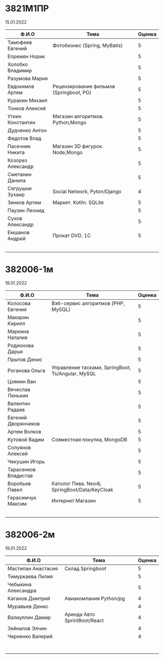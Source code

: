 # 3821М1ПР

15.01.2022

| Ф.И.О                       | Тема                                      | Оценка |
|-----------------------------|-------------------------------------------|--------|
| Тимофеев Евгений            | Фотобизнес (Spring, MyBatis)              | 5      |
| Епремян Норик               |                                           | 5      |
| Холобко Владимир            |                                           | 5      |
| Разумова Мария              |                                           | 5      |
| Евдокимов Артем             | Рецензирование фильмов (Springboot, PG)   | 5      |
| Куракин Михаил              |                                           | 5      |
| Тонков Алексей              |                                           | 5      |
| Уткин Константин            | Магазин алгоритмов. Python,Mongo          | 5      |
| Дудченко Антон              |                                           | 5      |
| Федотов Влад                |                                           | 5      |
| Пасечник Никита             | Магазин 3D фигурок. Node,Mongo            | 5      |
| Козорез Александр           |                                           | 5      |
| Сметанин Данила             |                                           | 5      |
| Сегрушни Зухаир             | Social Network, Pyton/Django              | 4      |
| Зинков Артем                | Маркет. Kotlin. SQLite                    | 5      |
| Паузин Леонид               |                                           | 5      |
| Сухов Александр             |                                           | 5      |
| Емшанов Андрей              | Прокат DVD. 1С                            | 5      |
|                             |                                           |        |
|                             |                                           |        |
|                             |                                           |        |
|                             |                                           |        |
|                             |                                           |        |

# 382006-1м

19.01.2022

| Ф.И.О                       | Тема                                              | Оценка |
|-----------------------------|---------------------------------------------------|--------|
| Колосова Евгения            | Вэб-сервис алгоритмов (PHP, MySQL)                | 5      |
| Макарин Кирилл              |                                                   | 5      |
| Маркина Наталия             |                                                   | 5      |
| Родионова Дарья             |                                                   | 5      |
| Прытов Денис                |                                                   | 5      |
| Роганова Ольга              | Управление тасками, SpringBoot, Ts/Angular, MySQL | 5      |
| Цзямин Ван                  |                                                   | 5      |
| Вячеслав Ленькин            |                                                   | 5      |
| Валентин Радаев             |                                                   | 5      |
| Евгений Дворянчиков         |                                                   | 5      |
| Артем Волков                |                                                   | 5      |
| Кутовой Вадим               | Совместная покупка, MongoDB                       | 5      |
| Солуянов Алексей            |                                                   | 5      |
| Чекушин Игорь               |                                                   | 5      |
| Тарасенков Владистав        |                                                   | 5      |
| Воробьев Павел              | Католог Пива. Neo4j. SpringBoot/Data/KeyCloak     | 5      |
| Герасимчук Максим           | Интернет Магазин                                  | 5      |
|                             |                                                   |        |
|                             |                                                   |        |
|                             |                                                   |        |
|                             |                                                   |        |
|                             |                                                   |        |

# 382006-2м

19.01.2022

| Ф.И.О                       | Тема                                      | Оценка |
|-----------------------------|-------------------------------------------|--------|
| Мастипан Анастасия          | Склад Springboot                          | 5      |
| Тимуркаева Лилия            |                                           | 5      |
| Чебыкина Александра         |                                           | 5      |
| Каганов Дмитрий             | Авиакомпания Python/pg                    | 4      |
| Муравьев Денис              |                                           | 4      |
| Валиуллин Дамир             | Аренда Авто SprintBoot/React              | 4      |
| Зейналов Элчин              |                                           | 4      |
| Черненко Валерий            |                                           | 4      |
|                             |                                           |        |
|                             |                                           |        |
|                             |                                           |        |
|                             |                                           |        |
|                             |                                           |        |
|                             |                                           |        |
|                             |                                           |        |
